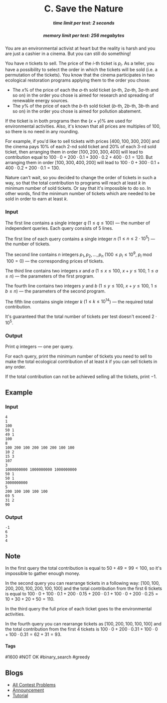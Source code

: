 <h1 style='text-align: center;'> C. Save the Nature</h1>

<h5 style='text-align: center;'>time limit per test: 2 seconds</h5>
<h5 style='text-align: center;'>memory limit per test: 256 megabytes</h5>

You are an environmental activist at heart but the reality is harsh and you are just a cashier in a cinema. But you can still do something!

You have $n$ tickets to sell. The price of the $i$-th ticket is $p_i$. As a teller, you have a possibility to select the order in which the tickets will be sold (i.e. a permutation of the tickets). You know that the cinema participates in two ecological restoration programs applying them to the order you chose:

* The $x\%$ of the price of each the $a$-th sold ticket ($a$-th, $2a$-th, $3a$-th and so on) in the order you chose is aimed for research and spreading of renewable energy sources.
* The $y\%$ of the price of each the $b$-th sold ticket ($b$-th, $2b$-th, $3b$-th and so on) in the order you chose is aimed for pollution abatement.

If the ticket is in both programs then the $(x + y) \%$ are used for environmental activities. Also, it's known that all prices are multiples of $100$, so there is no need in any rounding.

For example, if you'd like to sell tickets with prices $[400, 100, 300, 200]$ and the cinema pays $10\%$ of each $2$-nd sold ticket and $20\%$ of each $3$-rd sold ticket, then arranging them in order $[100, 200, 300, 400]$ will lead to contribution equal to $100 \cdot 0 + 200 \cdot 0.1 + 300 \cdot 0.2 + 400 \cdot 0.1 = 120$. But arranging them in order $[100, 300, 400, 200]$ will lead to $100 \cdot 0 + 300 \cdot 0.1 + 400 \cdot 0.2 + 200 \cdot 0.1 = 130$.

Nature can't wait, so you decided to change the order of tickets in such a way, so that the total contribution to programs will reach at least $k$ in minimum number of sold tickets. Or say that it's impossible to do so. In other words, find the minimum number of tickets which are needed to be sold in order to earn at least $k$.

### Input

The first line contains a single integer $q$ ($1 \le q \le 100$) — the number of independent queries. Each query consists of $5$ lines.

The first line of each query contains a single integer $n$ ($1 \le n \le 2 \cdot 10^5$) — the number of tickets.

The second line contains $n$ integers $p_1, p_2, \dots, p_n$ ($100 \le p_i \le 10^9$, $p_i \bmod 100 = 0$) — the corresponding prices of tickets.

The third line contains two integers $x$ and $a$ ($1 \le x \le 100$, $x + y \le 100$, $1 \le a \le n$) — the parameters of the first program.

The fourth line contains two integers $y$ and $b$ ($1 \le y \le 100$, $x + y \le 100$, $1 \le b \le n$) — the parameters of the second program.

The fifth line contains single integer $k$ ($1 \le k \le 10^{14}$) — the required total contribution.

It's guaranteed that the total number of tickets per test doesn't exceed $2 \cdot 10^5$.

### Output

Print $q$ integers — one per query. 

For each query, print the minimum number of tickets you need to sell to make the total ecological contribution of at least $k$ if you can sell tickets in any order.

If the total contribution can not be achieved selling all the tickets, print $-1$.

## Example

### Input


```text
4
1
100
50 1
49 1
100
8
100 200 100 200 100 200 100 100
10 2
15 3
107
3
1000000000 1000000000 1000000000
50 1
50 1
3000000000
5
200 100 100 100 100
69 5
31 2
90
```
### Output


```text
-1
6
3
4
```
## Note

In the first query the total contribution is equal to $50 + 49 = 99 < 100$, so it's impossible to gather enough money.

In the second query you can rearrange tickets in a following way: $[100, 100, 200, 200, 100, 200, 100, 100]$ and the total contribution from the first $6$ tickets is equal to $100 \cdot 0 + 100 \cdot 0.1 + 200 \cdot 0.15 + 200 \cdot 0.1 + 100 \cdot 0 + 200 \cdot 0.25 = 10 + 30 + 20 + 50 = 110$.

In the third query the full price of each ticket goes to the environmental activities.

In the fourth query you can rearrange tickets as $[100, 200, 100, 100, 100]$ and the total contribution from the first $4$ tickets is $100 \cdot 0 + 200 \cdot 0.31 + 100 \cdot 0 + 100 \cdot 0.31 = 62 + 31 = 93$.



#### Tags 

#1600 #NOT OK #binary_search #greedy 

## Blogs
- [All Contest Problems](../Technocup_2020_-_Elimination_Round_1.md)
- [Announcement](../blogs/Announcement.md)
- [Tutorial](../blogs/Tutorial.md)
